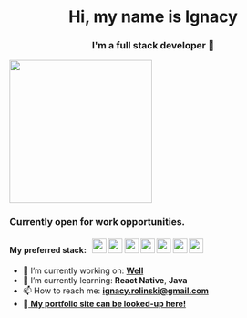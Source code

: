 <h1 align="center"><b>Hi, my name is Ignacy</b></h1>

<h3 align="center">I'm a full stack developer 👋</h3>

<img width="250px" src="https://github.com/user-attachments/assets/8a68deb0-ce45-49e3-afd1-394f7675fd9c" />



</h4>
<h3>Currently open for work opportunities.</h3>

<div>
<h4>My preferred stack: &nbsp;  
<img width="25px" src="https://github.com/user-attachments/assets/0cc9e476-5c92-43fc-a618-2f8d6ef2c723" />  
<img width="25px" src="https://github.com/user-attachments/assets/def19d87-4858-468c-b82c-0d0514ab3d01" />
<img width="25px" src="https://github.com/user-attachments/assets/54ce60e6-d141-46ed-af65-42ec28782ff8" />
<img width="25px" src="https://github.com/user-attachments/assets/c5525e3f-3797-4dac-951b-6e547827c3f6" />
<img width="25px" src="https://github.com/user-attachments/assets/5d9a4aa1-5544-4ff0-9599-c8ddac5d9d4e" />
<img width="25px" src="https://github.com/user-attachments/assets/0e185cdb-8f36-4fe6-81da-42f030813b0f" />
<img width="25px" src="https://github.com/user-attachments/assets/b41df107-914f-4b11-bdab-17c1f7776240" />
</div>


- 🔭 I’m currently working on: <b><a href="https://github.com/irolinski/Well_CBT">Well</a></b>
- 🌱 I’m currently learning: <b>React Native</b>, <b>Java</b>
- 📫 How to reach me: <b>ignacy.rolinski@gmail.com</b>
- 🎨<a href="https://irolinskidev.pl"> <b>My portfolio site can be looked-up here!</b></a>


<!--
**irolinski/irolinski** is a ✨ _special_ ✨ repository because its `README.md` (this file) appears on your GitHub profile.
-->
